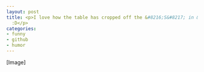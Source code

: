 ```yaml
---
layout: post
title: <p>I love how the table has cropped off the &#8216;S&#8217; in &#8216;Swank&#8217;
  :D</p>
categories:
- funny
- github
- humor
---
```

[Image]
